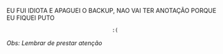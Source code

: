 


EU FUI IDIOTA E APAGUEI O BACKUP, NAO VAI TER ANOTAÇÃO PORQUE EU FIQUEI PUTO

                                      :(


*Obs: Lembrar de prestar atenção*

